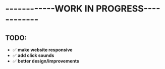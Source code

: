 # ------------WORK IN PROGRESS------------

## TODO:
- ✅ <b>make website responsive</b>
- ✅ <b>add click sounds</b>
- ✅ <b>better design/improvements</b>